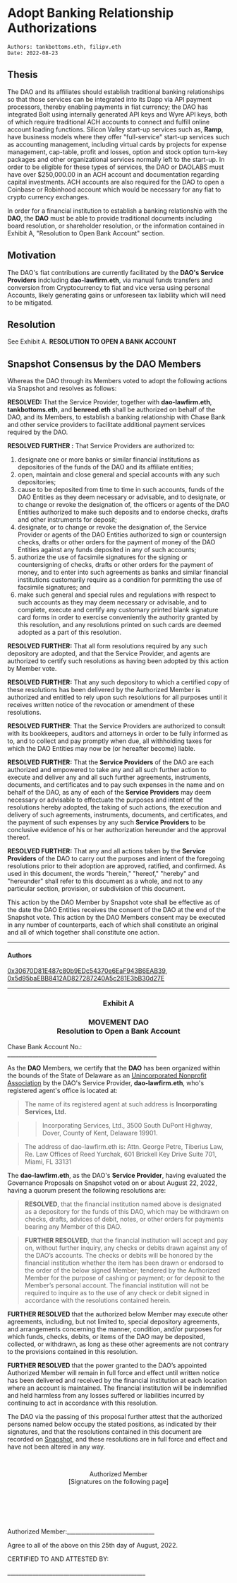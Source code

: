 # Adopt Banking Relationship Authorizations

```
Authors: tankbottoms.eth, filipv.eth
Date: 2022-08-23
```

## Thesis

The DAO and its affiliates should establish traditional banking relationships so that those services can be integrated into its Dapp via API payment processors, thereby enabling payments in fiat currency; the DAO has integrated Bolt using internally generated API keys and Wyre API keys, both of which require traditional ACH accounts to connect and fulfill online account loading functions. Silicon Valley start-up services such as, **Ramp**, have business models where they offer "full-service" start-up services such as accounting management, including virtual cards by projects for expense management, cap-table, profit and losses, option and stock option turn-key packages and other organizational services normally left to the start-up. In order to be eligible for these types of services, the DAO or DAOLABS must have over $250,000.00 in an ACH account and documentation regarding capital investments. ACH accounts are also required for the DAO to open a Coinbase or Robinhood account which would be necessary for any fiat to crypto currency exchanges.

In order for a financial institution to establish a banking relationship with the **DAO**, the **DAO** must be able to provide traditional documents including board resolution, or shareholder resolution, or the information contained in Exhibit A, "Resolution to Open Bank Account" section.

## Motivation

The DAO's fiat contributions are currently facilitated by the **DAO's Service Providers** indcluding **dao-lawfirm.eth**, via manual funds transfers and conversion from Cryptocurrency to fiat and vice versa using personal Accounts, likely generating gains or unforeseen tax liability which will need to be mitigated.

## Resolution

See Exhibit A. **RESOLUTION TO OPEN A BANK ACCOUNT**

## Snapshot Consensus by the DAO Members

Whereas the DAO through its Members voted to adopt the following actions via Snapshot and resolves as follows:

**RESOLVED:** That the Service Provider, together with **dao-lawfirm.eth**, **tankbottoms.eth**, and **benreed.eth** shall be authorized on behalf of the DAO, and its Members, to establish a banking relationship with Chase Bank and other service providers to facilitate additional payment services required by the DAO.

**RESOLVED FURTHER :** That Service Providers are authorized to:

1. designate one or more banks or similar financial institutions as depositories of the funds of the DAO and its affiliate entities;
2. open, maintain and close general and special accounts with any such depositories;
3. cause to be deposited from time to time in such accounts, funds of the DAO Entities as they deem necessary or advisable, and to designate, or to change or revoke the designation of, the officers or agents of the DAO Entities authorized to make such deposits and to endorse checks, drafts and other instruments for deposit;
4. designate, or to change or revoke the designation of, the Service Provider or agents of the DAO Entities authorized to sign or countersign checks, drafts or other orders for the payment of money of the DAO Entities against any funds deposited in any of such accounts;
5. authorize the use of facsimile signatures for the signing or countersigning of checks, drafts or other orders for the payment of money, and to enter into such agreements as banks and similar financial institutions customarily require as a condition for permitting the use of facsimile signatures; and
6. make such general and special rules and regulations with respect to such accounts as they may deem necessary or advisable, and to complete, execute and certify any customary printed blank signature card forms in order to exercise conveniently the authority granted by this resolution, and any resolutions printed on such cards are deemed adopted as a part of this resolution.

**RESOLVED FURTHER:** That all form resolutions required by any such depository are adopted, and that the Service Provider, and agents are authorized to certify such resolutions as having been adopted by this action by Member vote.

**RESOLVED FURTHER:** That any such depository to which a certified copy of these resolutions has been delivered by the Authorized Member is authorized and entitled to rely upon such resolutions for all purposes until it receives written notice of the revocation or amendment of these resolutions.

**RESOLVED FURTHER**: That the Service Providers are authorized to consult with its bookkeepers, auditors and attorneys in order to be fully informed as to, and to collect and pay promptly when due, all withholding taxes for which the DAO Entities may now be (or hereafter become) liable.

**RESOLVED FURTHER:** That the **Service Providers** of the DAO are each authorized and empowered to take any and all such further action to execute and deliver any and all such further agreements, instruments, documents, and certificates and to pay such expenses in the name and on behalf of the DAO, as any of each of the **Service Providers** may deem necessary or advisable to effectuate the purposes and intent of the resolutions hereby adopted, the taking of such actions, the execution and delivery of such agreements, instruments, documents, and certificates, and the payment of such expenses by any such **Service Providers** to be conclusive evidence of his or her authorization hereunder and the approval thereof.

**RESOLVED FURTHER:** That any and all actions taken by the **Service Providers** of the DAO to carry out the purposes and intent of the foregoing resolutions prior to their adoption are approved, ratified, and confirmed. As used in this document, the words "herein," "hereof," "hereby" and "hereunder" shall refer to this document as a whole, and not to any particular section, provision, or subdivision of this document.

This action by the DAO Member by Snapshot vote shall be effective as of the date the DAO Entities receives the consent of the DAO at the end of the Snapshot vote. This action by the DAO Members consent may be executed in any number of counterparts, each of which shall constitute an original and all of which together shall constitute one action.

---

#### Authors

[0x30670D81E487c80b9EDc54370e6EaF943B6EAB39](https://etherscan.io/address/0x30670d81e487c80b9edc54370e6eaf943b6eab39),
[0x5d95baEBB8412AD827287240A5c281E3bB30d27E](https://etherscan.io/address/0x5d95baEBB8412AD827287240A5c281E3bB30d27E)

---

<h3 align="center">Exhibit A</h3>

### <p align="center">MOVEMENT DAO<br/> Resolution to Open a Bank Account</p>

<p>Chase Bank Account No.: _____________________________________________________</p>

As the **DAO** Members, we certify that the **DAO** has been organized within the bounds of the State of Delaware as an <a href="/dao/legal/guiding-principles" target="_blank">Unincorporated Nonprofit Association</a> by the DAO's Service Provider, **dao-lawfirm.eth**, who's registered agent's office is located at:

> The name of its registered agent at such address is <b>Incorporating Services, Ltd.</b>

> > Incorporating Services, Ltd.,
> > 3500 South DuPont Highway, Dover, County of Kent, Delaware 19901.

> The address of dao-lawfirm.eth is: Attn. George Petre, Tiberius Law, Re. Law Offices of Reed Yurchak, 601 Brickell Key Drive Suite 701, Miami, FL 33131

> >

The **dao-lawfirm.eth**, as the DAO's **Service Provider**, having evaluated the Governance Proposals on Snapshot voted on or about August 22, 2022, having a quorum present the following resolutions are:

> **RESOLVED**, that the financial institution named above is designated as a depository for the funds of this DAO, which may be withdrawn on checks, drafts, advices of debit, notes, or other orders for payments bearing any Member of this DAO.

> **FURTHER RESOLVED**, that the financial institution will accept and pay on, without further inquiry, any checks or debits drawn against any of the DAO’s accounts. The checks or debits will be honored by the financial institution whether the item has been drawn or endorsed to the order of the below signed Member; tendered by the Authorized Member for the purpose of cashing or payment; or for deposit to the Member’s personal account. The financial institution will not be required to inquire as to the use of any check or debit signed in accordance with the resolutions contained herein.

**FURTHER RESOLVED** that the authorized below Member may execute other agreements, including, but not limited to, special depository agreements, and arrangements concerning the manner, condition, and/or purposes for which funds, checks, debits, or items of the DAO may be deposited, collected, or withdrawn, as long as these other agreements are not contrary to the provisions contained in this resolution.

**FURTHER RESOLVED** that the power granted to the DAO’s appointed Authorized Member will remain in full force and effect until written notice has been delivered and received by the financial institution at each location where an account is maintained. The financial institution will be indemnified and held harmless from any losses suffered or liabilities incurred by continuing to act in accordance with this resolution.

The DAO via the passing of this proposal further attest that the authorized persons named below occupy the stated positions, as indicated by their signatures, and that the resolutions contained in this document are recorded on [Snapshot](https://snapshot.org/#/movedao.eth), and these resolutions are in full force and effect and have not been altered in any way.

<br />
<p align="center">Authorized Member<br />
[Signatures on the following page]</p>

<br />
<br />
<br />
<br />

<p>Authorized Member:_______________________________</p>

Agree to all of the above on this 25th day of August, 2022.

<p>CERTIFIED TO AND ATTESTED BY:</p><p>_________________________________________________</p>

